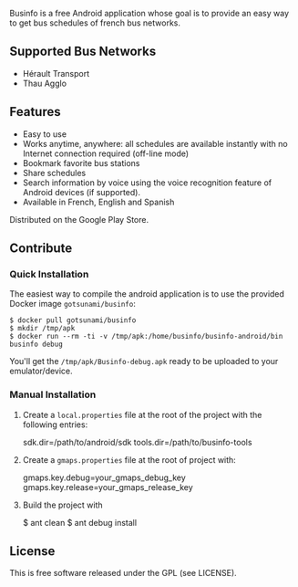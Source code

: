 
Businfo is a free Android application whose goal is to provide an easy way to get 
bus schedules of french bus networks.

## Supported Bus Networks

* Hérault Transport
* Thau Agglo

## Features

* Easy to use
* Works anytime, anywhere: all schedules are available instantly with no Internet
  connection required (off-line mode)
* Bookmark favorite bus stations
* Share schedules
* Search information by voice using the voice recognition feature of Android 
  devices (if supported).
* Available in French, English and Spanish

Distributed on the Google Play Store. 

## Contribute

### Quick Installation

The easiest way to compile the android application is to use the provided Docker image `gotsunami/businfo`:

    $ docker pull gotsunami/businfo
    $ mkdir /tmp/apk
    $ docker run --rm -ti -v /tmp/apk:/home/businfo/businfo-android/bin businfo debug

You'll get the `/tmp/apk/Businfo-debug.apk` ready to be uploaded to your emulator/device.

### Manual Installation

1. Create a `local.properties` file at the root of the project with the following entries:

    sdk.dir=/path/to/android/sdk
    tools.dir=/path/to/businfo-tools

2. Create a `gmaps.properties` file at the root of project with:

    gmaps.key.debug=your_gmaps_debug_key
    gmaps.key.release=your_gmaps_release_key

3. Build the project with

    $ ant clean
    $ ant debug install

## License

This is free software released under the GPL (see LICENSE).
